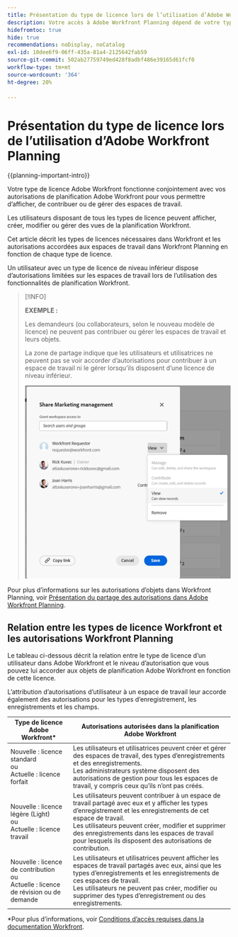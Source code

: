 ```yaml
---
title: Présentation du type de licence lors de l’utilisation d’Adobe Workfront Planning
description: Votre accès à Adobe Workfront Planning dépend de votre type de licence, en plus de vos autorisations d’accès aux objets.
hidefromtoc: true
hide: true
recommendations: noDisplay, noCatalog
exl-id: 10dee6f9-06ff-435a-81a4-2125642fab59
source-git-commit: 502ab27759749ed428f8adbf486e39165d61fcf0
workflow-type: tm+mt
source-wordcount: '364'
ht-degree: 20%

---
```


<!--update the metadata with real things when making this public; also update the description with something like this: Not all users in the organization have the same access and permissions to use Adobe Workfront plannint. This article describes the levels of access that users could have to Adobe Workfront Planning. -->
<!--update the title and the metadata title if Workfront Planning is NOT its own product - because the title is too generic for it being a Workfront capability-->

# Présentation du type de licence lors de l’utilisation d’Adobe Workfront Planning

{{planning-important-intro}}

Votre type de licence Adobe Workfront fonctionne conjointement avec vos autorisations de planification Adobe Workfront pour vous permettre d’afficher, de contribuer ou de gérer des espaces de travail. <!--add more objects here when we can grant other object-specific permissions-->

Les utilisateurs disposant de tous les types de licence peuvent afficher, créer, modifier ou gérer des vues de la planification Workfront.

Cet article décrit les types de licences nécessaires dans Workfront et les autorisations accordées aux espaces de travail dans Workfront Planning en fonction de chaque type de licence.

Un utilisateur avec un type de licence de niveau inférieur dispose d’autorisations limitées sur les espaces de travail lors de l’utilisation des fonctionnalités de planification Workfront.

>[!INFO]
>
>**EXEMPLE :**
>
>Les demandeurs (ou collaborateurs, selon le nouveau modèle de licence) ne peuvent pas contribuer ou gérer les espaces de travail et leurs objets.
>
>La zone de partage indique que les utilisateurs et utilisatrices ne peuvent pas se voir accorder d’autorisations pour contribuer à un espace de travail ni le gérer lorsqu’ils disposent d’une licence de niveau inférieur.
>
>![](assets/permissions-grayed-out-for-requestor-user.png)


Pour plus d’informations sur les autorisations d’objets dans Workfront Planning, voir [Présentation du partage des autorisations dans Adobe Workfront Planning](/help/quicksilver/planning/access/sharing-permissions-overview.md).

## Relation entre les types de licence Workfront et les autorisations Workfront Planning

Le tableau ci-dessous décrit la relation entre le type de licence d’un utilisateur dans Adobe Workfront et le niveau d’autorisation que vous pouvez lui accorder aux objets de planification Adobe Workfront en fonction de cette licence.

L’attribution d’autorisations d’utilisateur à un espace de travail leur accorde également des autorisations pour les types d’enregistrement, les enregistrements et les champs.


| Type de licence Adobe Workfront* | Autorisations autorisées dans la planification Adobe Workfront |
|------------------------------------------------|-------------------------------------------------------------------------------------------------------------------------------------------------------------------------------|
| Nouvelle : licence standard <br> ou <br>Actuelle : licence forfait | Les utilisateurs et utilisatrices peuvent créer et gérer des espaces de travail, des types d’enregistrements et des enregistrements.<br> Les administrateurs système disposent des autorisations de gestion pour tous les espaces de travail, y compris ceux qu’ils n’ont pas créés. |
| Nouvelle : licence légère (Light) <br> ou <br>Actuelle : licence travail | Les utilisateurs peuvent contribuer à un espace de travail partagé avec eux et y afficher les types d’enregistrement et les enregistrements de cet espace de travail. <br> Les utilisateurs peuvent créer, modifier et supprimer des enregistrements dans les espaces de travail pour lesquels ils disposent des autorisations de contribution. |
| Nouvelle : licence de contribution <br> ou <br>Actuelle : licence de révision ou de demande | Les utilisateurs et utilisatrices peuvent afficher les espaces de travail partagés avec eux, ainsi que les types d’enregistrements et les enregistrements de ces espaces de travail. <br> Les utilisateurs ne peuvent pas créer, modifier ou supprimer des types d’enregistrement ou des enregistrements. |

*Pour plus d’informations, voir [Conditions d’accès requises dans la documentation Workfront](/help/quicksilver/administration-and-setup/add-users/access-levels-and-object-permissions/access-level-requirements-in-documentation.md).